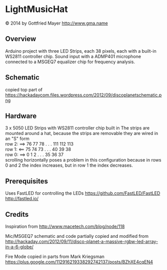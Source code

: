 # LightMusicHat
© 2014 by Gottfried Mayer http://www.gma.name

## Overview
Arduino project with three LED Strips, each 38 pixels, each with a built-in WS2811 controller chip.
Sound input with a ADMP401 microphone connected to a MSGEQ7 equalizer chip for frequency analysis.

## Schematic
copied top part of https://hackadaycom.files.wordpress.com/2012/09/discoplanetschematic.png

## Hardware
  3 x 5050 LED Strips with WS2811 controller chip built in
 The strips are mounted around a hat, because the strips are removable they are wired in an "S" form   
 row 2: ==>  76 77 78 . . . 111 112 113   
 row 1: <==  75 74 73 . . .  40  39  38   
 row 0: ==>   0  1  2 . . .  35  36  37   
 scrolling horizontally poses a problem in this configuration because in rows 0 and 2 the index increases, but in row 1 the index decreases.

## Prerequisites
Uses FastLED for controlling the LEDs
https://github.com/FastLED/FastLED
http://fastled.io/


## Credits
Inspiration from
http://www.macetech.com/blog/node/118

Mic/MSGEQ7 schematic and code partially copied and modified from
http://hackaday.com/2012/09/11/disco-planet-a-massive-rgbw-led-array-in-a-6-globe/

Fire Mode copied in parts from Mark Kriegsman
https://plus.google.com/112916219338292742137/posts/BZhXE4cqEN4
